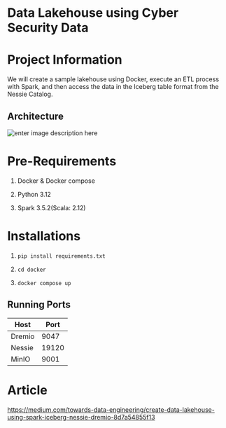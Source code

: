 
# Data Lakehouse using Cyber Security Data

  

# Project Information

  

We will create a sample lakehouse using Docker, execute an ETL process with Spark, and then access the data in the Iceberg table format from the Nessie Catalog.

  

## Architecture

![enter image description here](https://miro.medium.com/v2/resize:fit:828/format:webp/1*Qm158JhM06DwugNCoPe4pw.png)

  

# Pre-Requirements

1. Docker & Docker compose

2. Python 3.12

3. Spark 3.5.2(Scala: 2.12)

  

# Installations

  

1. ```pip install requirements.txt```

2. ``cd docker``

3. ```docker compose up ```


## Running Ports

|   Host| Port  |
| ------------ | ------------ |
|  Dremio | 9047  |
|  Nessie | 19120  |
|  MinIO | 9001  |


# Article

https://medium.com/towards-data-engineering/create-data-lakehouse-using-spark-iceberg-nessie-dremio-8d7a54855f13

